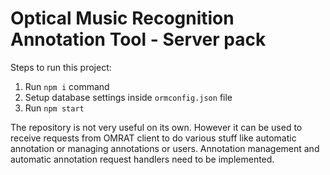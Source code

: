 # Optical Music Recognition Annotation Tool - Server pack

Steps to run this project:

1. Run `npm i` command
2. Setup database settings inside `ormconfig.json` file
3. Run `npm start` 

The repository is not very useful on its own. However it can be used to receive requests from OMRAT client to do various stuff like automatic annotation or managing annotations or users. Annotation management and automatic annotation request handlers need to be implemented.

